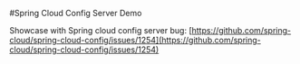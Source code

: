 #Spring Cloud Config Server Demo

Showcase with Spring cloud config server bug:
[https://github.com/spring-cloud/spring-cloud-config/issues/1254](https://github.com/spring-cloud/spring-cloud-config/issues/1254)

